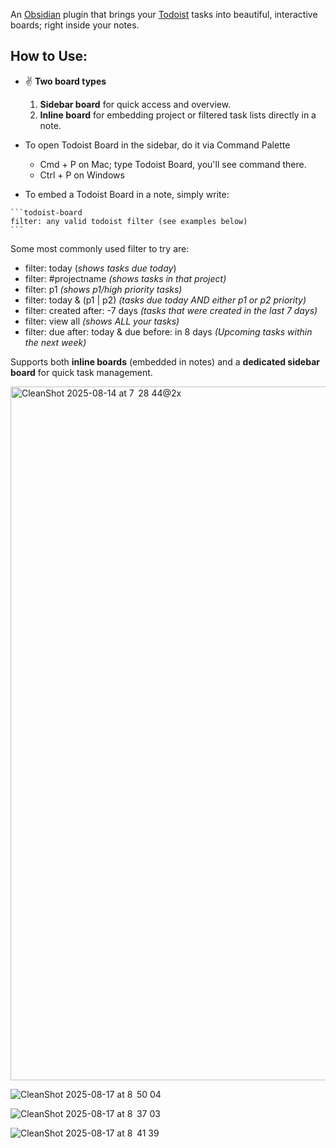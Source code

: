 An [Obsidian](https://obsidian.md) plugin that brings your [Todoist](https://todoist.com) tasks into beautiful, interactive boards; right inside your notes.
## **How to Use**:
- ✌️ **Two board types**
    1. **Sidebar board** for quick access and overview. 
    2.  **Inline board** for embedding project or filtered task lists directly in a note.

- To open Todoist Board in the sidebar, do it via Command Palette
	- Cmd + P on Mac; type Todoist Board, you'll see command there.
	- Ctrl + P on Windows
- To embed a Todoist Board in a note, simply write:
````
```todoist-board
filter: any valid todoist filter (see examples below)
```
````

Some most commonly used filter to try are:
- filter: today (*shows tasks due today*)
- filter: #projectname *(shows tasks in that project)*
- filter: p1 *(shows p1/high priority tasks)*
- filter: today & (p1 | p2) *(tasks due today AND either p1 or p2 priority)*
- filter: created after: -7 days *(tasks that were created in the last 7 days)*
- filter: view all *(shows ALL your tasks)*
- filter: due after: today & due before: in 8 days *(Upcoming tasks within the next week)*


Supports both **inline boards** (embedded in notes) and a **dedicated sidebar board** for quick task management.

<img width="1584" height="1110" alt="CleanShot 2025-08-14 at 7  28 44@2x" src="https://github.com/user-attachments/assets/6a9f23ae-98cb-4f6e-8624-5c03fa9579ef" />

![CleanShot 2025-08-17 at 8  50 04](https://github.com/user-attachments/assets/8031cdab-ade9-4e8a-963f-cc946fe5561d)

![CleanShot 2025-08-17 at 8  37 03](https://github.com/user-attachments/assets/6cc0ad33-8e6d-48e0-911f-863bde8d7fa5)

![CleanShot 2025-08-17 at 8  41 39](https://github.com/user-attachments/assets/41e8ff5d-caf4-414d-816f-dbfcceafebb5)


